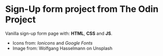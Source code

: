 # Sign-Up form project from The Odin Project

Vanilla sign-up form page with: **HTML**, **CSS** and **JS**.

- Icons from: _Ionicons_ and _Google Fonts_
- Image from: Wolfgang Hasselmann on Unsplash